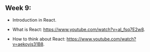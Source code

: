 ## Week 9:

- Introduction in React.

- What is React: https://www.youtube.com/watch?v=aI_fsq7E2w8.

- How to think about React: https://www.youtube.com/watch?v=aekoyjs31B8.

